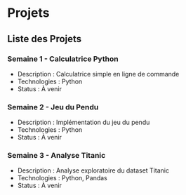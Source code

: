 # Projets

## Liste des Projets

### Semaine 1 - Calculatrice Python
- Description : Calculatrice simple en ligne de commande
- Technologies : Python
- Status : À venir

### Semaine 2 - Jeu du Pendu
- Description : Implémentation du jeu du pendu
- Technologies : Python
- Status : À venir

### Semaine 3 - Analyse Titanic
- Description : Analyse exploratoire du dataset Titanic
- Technologies : Python, Pandas
- Status : À venir